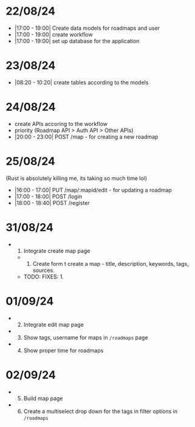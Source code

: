 # 22/08/24

- |17:00 - 19:00| Create data models for roadmaps and user
- |17:00 - 19:00| create workflow
- |17:00 - 19:00| set up database for the application

# 23/08/24

- |08:20 - 10:20| create tables according to the models

# 24/08/24

- create APIs accoring to the workflow
- priority (Roadmap API > Auth API > Other APIs)
- |20:00 - 23:00| POST /map - for creating a new roadmap

# 25/08/24

(Rust is absolutely killing me, its taking so much time lol)

- |16:00 - 17:00| PUT /map/:mapid/edit - for updating a roadmap
- |17:00 - 18:00| POST /login
- |18:00 - 18:40| POST /register

# 31/08/24

- 1. Integrate create map page
  - 1. Create form t create a map - title, description, keywords, tags, sources.
  - TODO: FIXES:
    1.

# 01/09/24

- 2. Integrate edit map page
- 3. Show tags, username for maps in `/roadmaps` page
- 4. Show proper time for roadmaps

# 02/09/24

- 5. Build map page
- 6. Create a multiselect drop down for the tags in filter options in `/roadmaps`
